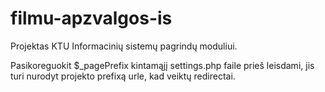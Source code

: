 # filmu-apzvalgos-is

Projektas KTU Informacinių sistemų pagrindų moduliui.

Pasikoreguokit $\_pagePrefix kintamąjį settings.php faile prieš leisdami, jis turi nurodyt projekto prefixą urle, kad veiktų redirectai.
